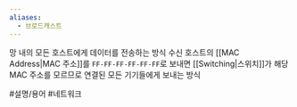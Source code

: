 ```yaml
---
aliases:
  - 브로드캐스트
---
```

망 내의 모든 호스트에게 데이터를 전송하는 방식
수신 호스트의 [[MAC Address|MAC 주소]]를 `FF-FF-FF-FF-FF-FF`로 보내면 [[Switching|스위치]]가 해당 MAC 주소를 모르므로 연결된 모든 기기들에게 보내는 방식

#설명/용어 #네트워크 